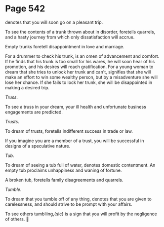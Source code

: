 # Page 542
denotes that you will soon go on a pleasant trip.


To see the contents of a trunk thrown about in disorder, foretells quarrels,
and a hasty journey from which only dissatisfaction will accrue.


Empty trunks foretell disappointment in love and marriage.


For a drummer to check his trunk, is an omen of advancement and comfort.
If he finds that his trunk is too small for his wares, he will soon
hear of his promotion, and his desires will reach gratification.
For a young woman to dream that she tries to unlock her trunk
and can't, signifies that she will make an effort to win some
wealthy person, but by a misadventure she will lose her chance.
If she fails to lock her trunk, she will be disappointed in making
a desired trip.


_Truss_.


To see a truss in your dream, your ill health and unfortunate
business engagements are predicted.


_Trusts_.


To dream of trusts, foretells indifferent success in trade or law.


If you imagine you are a member of a trust, you will be successful
in designs of a speculative nature.


_Tub_.


To dream of seeing a tub full of water, denotes domestic contentment.
An empty tub proclaims unhappiness and waning of fortune.


A broken tub, foretells family disagreements and quarrels.


_Tumble_.


To dream that you tumble off of any thing, denotes that you are given
to carelessness, and should strive to be prompt with your affairs.


To see others tumbliing,{sic} is a sign that you will profit
by the negligence of others.
